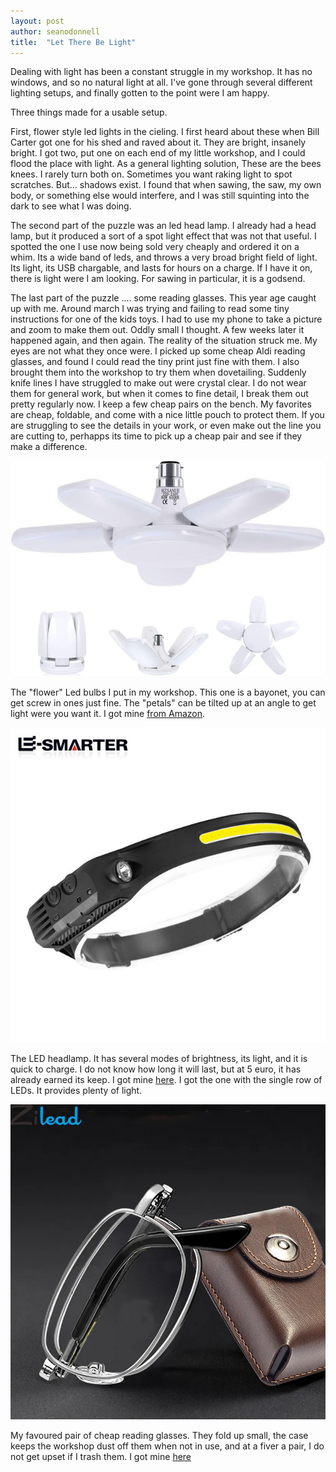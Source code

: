 ```yaml
---
layout: post
author: seanodonnell
title:  "Let There Be Light"
---
```


Dealing with light has been a constant struggle in my workshop. It has no windows, and so no natural light at all. I've gone through several different lighting setups, and finally gotten to the point were I am happy. 

Three things made for a usable setup.

First, flower style led lights in the cieling. I first heard about these when Bill Carter got one for his shed and raved about it. They are bright, insanely bright. I got two, put one on each end of my little workshop, and I could flood the place with light. As a general lighting solution, These are the bees knees. I rarely turn both on. Sometimes you want raking light to spot scratches. But... shadows exist. I found that when sawing, the saw, my own body, or something else would interfere, and I was still squinting into the dark to see what I was doing.

The second part of the puzzle was an led head lamp. I already had a head lamp, but it produced a sort of a spot light effect that was not that useful. I spotted the one I use now being sold very cheaply and ordered it on a whim. Its a wide band of leds, and throws a very broad bright field of light. Its light, its USB chargable, and lasts for hours on a charge. If I have it on, there is light were I am looking. For sawing in particular, it is a godsend.


The last part of the puzzle .... some reading glasses. This year age caught up with me. Around march I was trying and failing to read some tiny instructions for one of the kids toys. I had to use my phone to take a picture and zoom to make them out. Oddly small I thought. A few weeks later it happened again, and then again. The reality of the situation struck me. My eyes are not what they once were. I picked up some cheap Aldi reading glasses, and found I could read the tiny print just fine with them. I also brought them into the workshop to try them when dovetailing. Suddenly knife lines I have struggled to make out were crystal clear. I do not wear them for general work, but when it comes to fine detail, I break them out pretty regularly now. I keep a few cheap pairs on the bench. My favorites are cheap, foldable, and come with a nice little pouch to protect them. If you are struggling to see the details in your work, or even make out the line you are cutting to, perhapps its time to pick up a cheap pair and see if they make a difference.    

![Flower bulb](/assets/images/light/light1.jpg)

The "flower" Led bulbs I put in my workshop. This one is a bayonet, you can get  screw in ones just fine. The "petals" can be tilted up at an angle to get light were you want it. I got mine [from Amazon](https://www.amazon.co.uk/gp/product/B08295Z7CP/). 


![Headlamp](/assets/images/light/light2.jpg)

The LED headlamp. It has several modes of brightness, its light, and it is quick to charge. I do not know how long it will last, but at 5 euro, it has already earned its keep. I got mine [here](https://www.aliexpress.com/item/1005005213360148.html). I got the one with the single row of LEDs. It provides plenty of light.


![Reading Glasses](/assets/images/light/light3.jpg)

My favoured pair of cheap reading glasses.  They fold up small, the case keeps the workshop dust off them when not in use, and at a fiver a pair, I do not get upset if I trash them. I got mine [here](https://www.aliexpress.com/item/32995175797.html)
